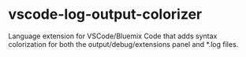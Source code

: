 # vscode-log-output-colorizer
Language extension for VSCode/Bluemix Code that adds syntax colorization for both the output/debug/extensions panel and *.log files.
